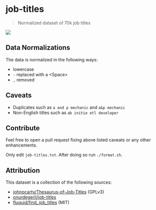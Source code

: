# job-titles

> Normalized dataset of 70k job titles

[![](https://img.shields.io/badge/job_titles-73380-brightgreen.svg?style=flat-square)](job-titles.txt)

## Data Normalizations

The data is normalized in the following ways:

- lowercase
- `-` replaced with a \<Space\>
- `,` removed

## Caveats

- Duplicates such as `a and p mechanic` and `a&p mechanic`
- Non-English titles such as `ab initio etl developer`

## Contribute

Feel free to open a pull request fixing above listed caveats or any other enhancements.

Only edit `job-titles.txt`. After doing so run `./format.sh`.

## Attribution

This dataset is a collection of the following sources:

- [johnpcarty/Thesaurus-of-Job-Titles](https://github.com/johnpcarty/Thesaurus-of-Job-Titles/blob/master/synonym_job_titles_for_search.txt) (GPLv3)
- [onurdegerli/job-titles](https://github.com/onurdegerli/job-titles/blob/master/job_titles.sql)
- [fluquid/find_job_titles](https://github.com/fluquid/find_job_titles/blob/master/src/find_job_titles/data/titles_combined.txt.gz) (MIT)
